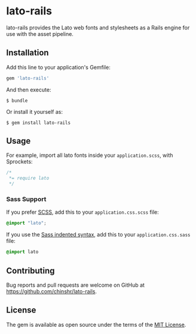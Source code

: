 # lato-rails

lato-rails provides the Lato web fonts and
stylesheets as a Rails engine for use with the asset pipeline.

## Installation

Add this line to your application's Gemfile:

```ruby
gem 'lato-rails'
```

And then execute:

    $ bundle

Or install it yourself as:

    $ gem install lato-rails

## Usage

For example, import all lato fonts inside your `application.scss`, with Sprockets:

```css
/*
 *= require lato
 */
```

### Sass Support

If you prefer [SCSS](http://sass-lang.com/documentation/file.SASS_REFERENCE.html), add this to your
`application.css.scss` file:

```scss
@import "lato";
```

If you use the
[Sass indented syntax](http://sass-lang.com/docs/yardoc/file.INDENTED_SYNTAX.html),
add this to your `application.css.sass` file:

```sass
@import lato
```

## Contributing

Bug reports and pull requests are welcome on GitHub at https://github.com/chinshr/lato-rails.


## License

The gem is available as open source under the terms of the [MIT License](http://opensource.org/licenses/MIT).

